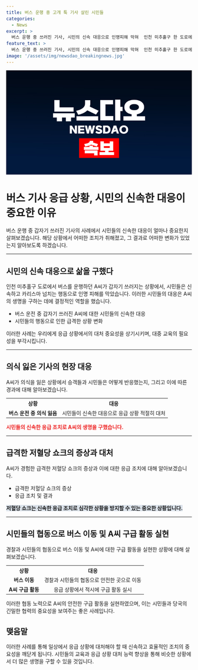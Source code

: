 ```yaml
---
title: 버스 운행 중 고개 툭 기사 살린 시민들
categories:
  - News
excerpt: >
  버스 운행 중 쓰러진 기사, 시민의 신속 대응으로 인명피해 막혀  인천 미추홀구 한 도로에서 운행 중이던 버스 기사가 갑자기 쓰러져 사고가 났지만, 시민들의 신속한 대응으로 인명피해가 막혀났다. 경찰청의 유튜브 영상에는 이러한 상황이 담겨 있으며, 기사는 저혈당으로 인해 의식을 잃었고 주변 시민들이 도와주어 응급처치를 받고 병원으로 이송되어 회복했다. 또한, 버스가 도로를 막고 있던 상황에서 시민들이 도와주어 위급한 상황을 막았다는 사연도 전해졌다.
feature_text: >
  버스 운행 중 쓰러진 기사, 시민의 신속 대응으로 인명피해 막혀  인천 미추홀구 한 도로에서 운행 중이던 버스 기사가 갑자기 쓰러져 사고가 났지만, 시민들의 신속한 대응으로 인명피해가 막혀났다. 경찰청의 유튜브 영상에는 이러한 상황이 담겨 있으며, 기사는 저혈당으로 인해 의식을 잃었고 주변 시민들이 도와주어 응급처치를 받고 병원으로 이송되어 회복했다. 또한, 버스가 도로를 막고 있던 상황에서 시민들이 도와주어 위급한 상황을 막았다는 사연도 전해졌다.
image: '/assets/img/newsdao_breakingnews.jpg'
---
```


<p><img src="/assets/img/newsdao_breakingnews.jpg" alt="koreaapp 속보" /></p>

<h1>버스 기사 응급 상황, 시민의 신속한 대응이 중요한 이유</h1>

<p data-ke-size="size16">버스 운행 중 갑자기 쓰러진 기사의 사례에서 시민들의 신속한 대응이 얼마나 중요한지 살펴보겠습니다. 해당 상황에서 어떠한 조치가 취해졌고, 그 결과로 어떠한 변화가 있었는지 알아보도록 하겠습니다.</p>

<hr>

<h2 data-ke-size="size26">시민의 신속 대응으로 삶을 구했다</h2>

<p data-ke-size="size16">인천 미추홀구 도로에서 버스를 운행하던 A씨가 갑자기 쓰러지는 상황에서, 시민들은 신속하고 카리스마 넘치는 행동으로 인명 피해를 막았습니다. 이러한 시민들의 대응은 A씨의 생명을 구하는 데에 결정적인 역할을 했습니다.</p>

<ul>
  <li>버스 운전 중 갑자기 쓰러진 A씨에 대한 시민들의 신속한 대응</li>
  <li>시민들의 행동으로 인한 급격한 상황 변화</li>
</ul>

<p data-ke-size="size16">이러한 사례는 우리에게 응급 상황에서의 대처 중요성을 상기시키며, 대중 교육의 필요성을 부각시킵니다.</p>

<hr>

<h2 data-ke-size="size26">의식 잃은 기사의 현장 대응</h2>

<p data-ke-size="size16">A씨가 의식을 잃은 상황에서 승객들과 시민들은 어떻게 반응했는지, 그리고 이에 따른 경과에 대해 알아보겠습니다.</p>

<table>
  <tr>
    <th>상황</th>
    <th>대응</th>
  </tr>
  <tr>
    <td style="text-align: center; height: 17px;"><b>버스 운전 중 의식 잃음</b></td>
    <td style="text-align: center; height: 17px;">시민들이 신속한 대응으로 응급 상황 적절히 대처</td>
  </tr>
</table>

<p><b><span style="color: #ee2323;">시민들의 신속한 응급 조치로 A씨의 생명을 구했습니다.</span></b>
<hr></p>

<h2 data-ke-size="size26">급격한 저혈당 쇼크의 증상과 대처</h2>

<p data-ke-size="size16">A씨가 경험한 급격한 저혈당 쇼크의 증상과 이에 대한 응급 조치에 대해 알아보겠습니다.</p>

<ul>
  <li>급격한 저혈당 쇼크의 증상</li>
  <li>응급 조치 및 결과</li>
</ul>

<p><b><span style="background-color: #21538527;">저혈당 쇼크는 신속한 응급 조치로 심각한 상황을 방지할 수 있는 중요한 상황입니다.</span></b>
<hr></p>

<h2 data-ke-size="size26">시민들의 협동으로 버스 이동 및 A씨 구급 활동 실현</h2>

<p data-ke-size="size16">경찰과 시민들의 협동으로 버스 이동 및 A씨에 대한 구급 활동을 실현한 상황에 대해 살펴보겠습니다.</p>

<table>
  <tr>
    <th>상황</th>
    <th>대응</th>
  </tr>
  <tr>
    <td style="text-align: center; height: 17px;"><b>버스 이동</b></td>
    <td style="text-align: center; height: 17px;">경찰과 시민들의 협동으로 안전한 곳으로 이동</td>
  </tr>
  <tr>
    <td style="text-align: center; height: 17px;"><b>A씨 구급 활동</b></td>
    <td style="text-align: center; height: 17px;">응급 상황에서 적시에 구급 활동 실시</td>
  </tr>
</table>

<p data-ke-size="size16">이러한 협동 노력으로 A씨의 안전한 구급 활동을 실현하였으며, 이는 시민들과 당국의 긴밀한 협력의 중요성을 보여주는 좋은 사례입니다.</p>

<h2 data-ke-size="size26">맺음말</h2>

<p data-ke-size="size16">이러한 사례를 통해 일상에서 응급 상황에 대처해야 할 때 신속하고 효율적인 조치의 중요성을 깨닫게 됩니다. 시민들의 교육과 응급 상황 대처 능력 향상을 통해 비슷한 상황에서 더 많은 생명을 구할 수 있을 것입니다.</p>

